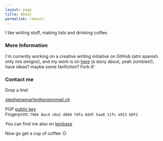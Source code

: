 ```yaml
---
layout: page
title: About
permalink: /about/
---
```

I like writing stuff, making lists and drinking coffee.

### More Information

I'm currently working on a creative writing initiative on GitHub (atm spanish only *mis amigos*), and my work is on [here](https://github.com/stephenwmartin/cyz-by--sm) (a story about, yeah zombies!), have ideas? maybe some fanfiction? Fork it!  
### Contact me
Drop a line!  

[stephenwmartin@protonmail.ch](mailto:stephenwmartin@protonmail.ch)  

PGP [public key](https://stephenwmartin.github.io/publickey.stephenwmartin@protonmail.ch.txt)  
Fingerprint: `7904 8acd c0a2 d660 fdfa 8ddf 5ae0 11fc e913 b0f2`  


You can find me also on [keybase](https://keybase.io/stephenwmartin)  

Now go get a cup of coffee :D

